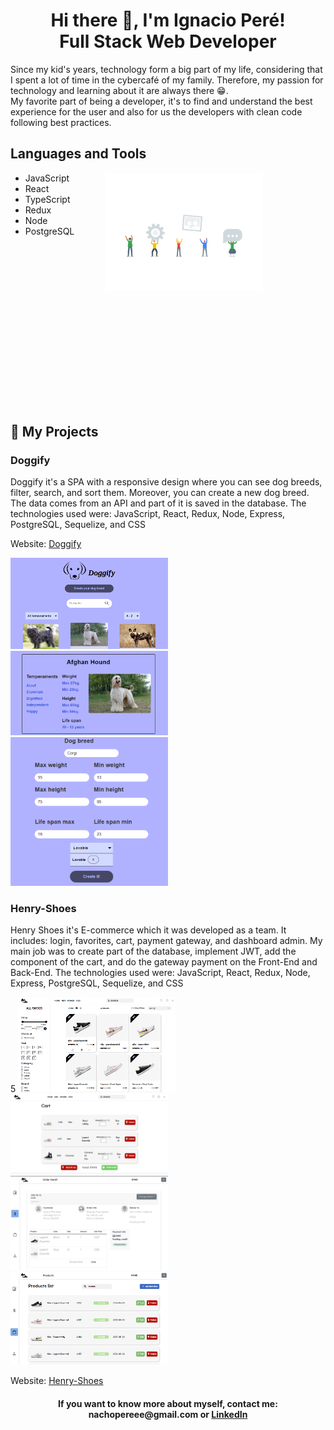 <div align="center">
  <h1>Hi there 👋, I'm Ignacio Peré! </br>
      Full Stack Web Developer
  </h1>
</div>
 
<p> 
Since my kid's years, technology form a big part of my life, considering that I spent a lot of time in the cybercafé of my family. Therefore, my passion for technology and learning about it are always there 😁.
</br>
My favorite part of being a developer, it's to find and understand the best experience for the user and also for us the developers with clean code following best practices.
</p>


<h2>Languages and Tools</h2>
<img align='right' style="margin-right:100px;" width='50%' src='/assets/GhGif.gif'>

- JavaScript
- React
- TypeScript
- Redux
- Node
- PostgreSQL


<div style="margin-bottom:300px;">   </div>

 
<h2> 📌 My Projects</h2>

<h3><strong>Doggify</strong></h3>
<p>
  Doggify it's a SPA with a responsive design where you can see dog breeds, filter, search, and sort them. Moreover,           you can create a new dog breed. The data comes from an API and part of it is saved in the database.
  The technologies used were: JavaScript, React, Redux, Node, Express, PostgreSQL, Sequelize, and CSS
</p>
<p>Website: <a href="https://doggify-nu.vercel.app/">Doggify</a></p>

<img width='50%' src='/assets/Doggify for LI.png'>
<img width='50%' src='/assets/Detail doggify.png'>
<img width='50%' src='/assets/Create doggify.png'>

<h3>Henry-Shoes</h3>
<p>
  Henry Shoes it's E-commerce which it was developed as a team. It includes: login, favorites, cart, payment gateway, and       dashboard admin. My main job was to create part of the database, implement JWT, add the component of the cart, and do the     gateway payment on the Front-End and Back-End. 
  The technologies used were: JavaScript, React, Redux, Node, Express, PostgreSQL, Sequelize, and CSS
</p>5
<img width='50%' src='/assets/mainPageShoes.png'>
<img width='50%' src='/assets/CartShoes.png'>
<img width='50%' src='/assets/orderDetailShoes.png'>
<img width='50%' src='/assets/DashboardProducts.png'>


<p>Website: <a href="https://henry-shoes.vercel.app/">Henry-Shoes</a></p>

<h4 align="center">If you want to know more about myself, contact me: nachopereee@gmail.com or <a href="https://www.linkedin.com/in/ignacio-peré/" target="blank">LinkedIn</a></h4>
